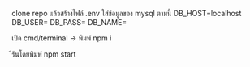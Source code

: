clone repo แล้วสร้างไฟล์ .env ใส่ข้อมูลของ mysql ตามนี้
DB_HOST=localhost
DB_USER=<your username>
DB_PASS=<your password>
DB_NAME=<your database name>

เปิด cmd/terminal -> พิมพ์ npm i

ีรันโดยพิมพ์ npm start